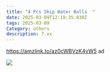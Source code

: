 ```yaml
---
title: "4 Pcs Skip Water Balls  "
date: 2025-03-09T12:19:35.038Z
tags: 2025-03-09
Category: others
description: 7.xx
---
```

<!--StartFragment-->

https://amzlink.to/az0cWBVzK4vW5 ad

<!--EndFragment-->

![](https://m.media-amazon.com/images/I/81XbhW3mwFL._AC_SL1500_.jpg)

<!--EndFragment-->